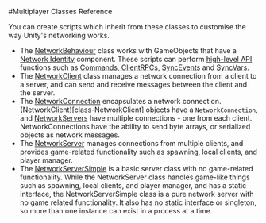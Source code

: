 #Multiplayer Classes Reference

You can create scripts which inherit from these classes to customise the way Unity's networking works.

* The [NetworkBehaviour](class-NetworkBehaviour) class works with GameObjects that have a [Network Identity](class-NetworkIdentity.html) component. These scripts can perform [high-level API](UNetUsingHLAPI.html) functions such as [Commands, ClientRPCs](UNetActions), [SyncEvents](ScriptRef:Networking.SyncEventAttribute.html) and [SyncVars](UNetStateSync).
* The [NetworkClient](class-NetworkClient) class manages a network connection from a client to a server, and can send and receive messages between the client and the server.
* The [NetworkConnection](class-NetworkConnection) encapsulates a network connection. (NetworkClient)[class-NetworkClient] objects have a `NetworkConnection`, and [NetworkServers](class-NetworkServer) have multiple connections - one from each client. NetworkConnections have the ability to send byte arrays, or serialized objects as network messages.
* The [NetworkServer](class-NetworkServer) manages connections from multiple clients, and provides game-related functionality such as spawning, local clients, and player manager.
* The [NetworkServerSimple](class-NetworkServerSimple) is a basic server class with no game-related functionality. While the NetworkServer class handles game-like things such as spawning, local clients, and player manager, and has a static interface, the NetworkServerSimple class is a pure network server with no game related functionality. It also has no static interface or singleton, so more than one instance can exist in a process at a time.
